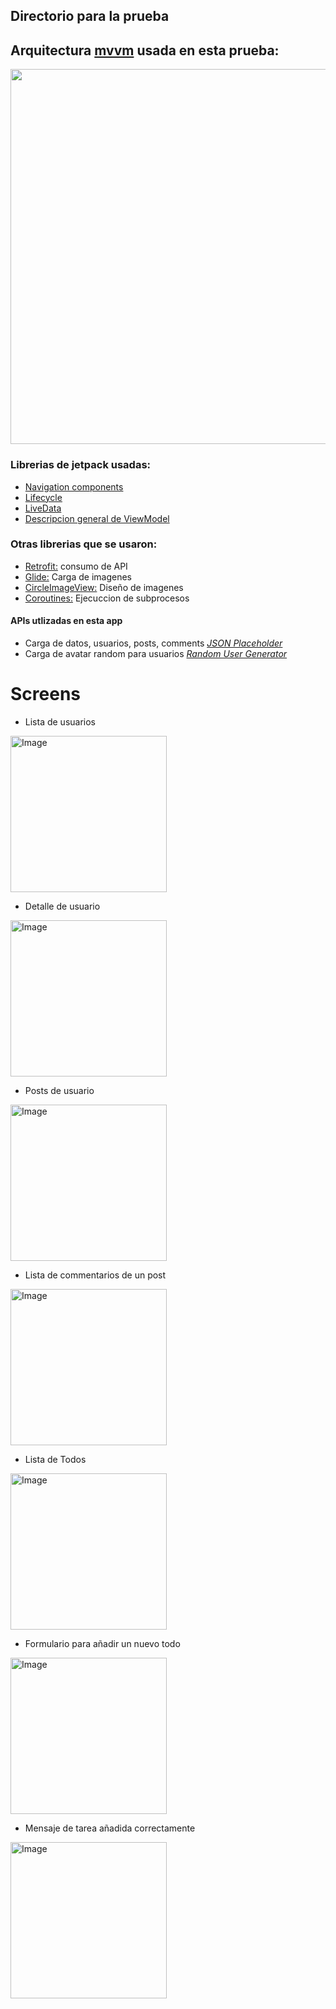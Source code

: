 ## Directorio para la prueba ##


## Arquitectura [mvvm]("https://developer.android.com/jetpack/guide") usada en esta prueba:


<img src="https://developer.android.com/topic/libraries/architecture/images/final-architecture.png?hl=es-419" width="600"></img>


### Librerias de jetpack usadas:


* [Navigation components]("https://developer.android.com/guide/navigation/navigation-getting-started")
* [Lifecycle]("https://developer.android.com/jetpack/androidx/releases/lifecycle")
* [LiveData]("https://developer.android.com/topic/libraries/architecture/livedata")
* [Descripcion general de ViewModel]("https://developer.android.com/topic/libraries/architecture/viewmodel")


### Otras librerias que se usaron:

* [Retrofit:]("https://square.github.io/retrofit/") consumo de API 
* [Glide:]("https://github.com/bumptech/glide") Carga de imagenes
* [CircleImageView:]("https://github.com/hdodenhof/CircleImageView") Diseño de imagenes
* [Coroutines:]("https://developer.android.com/kotlin/coroutines-adv") Ejecuccion de subprocesos

#### APIs utlizadas en esta app

* Carga de datos, usuarios, posts, comments *[JSON Placeholder]("https://jsonplaceholder.typicode.com/")* 
* Carga de avatar random para usuarios *[Random User Generator]("https://randomuser.me/")*

# Screens

- Lista de usuarios 
<img src="https://github.com/OscarEscamilla/testmobiledev/blob/main/Prueba/TestNuxiba/screens/users_list.jpg" alt="Image" width="250"/>

- Detalle de usuario 
<img src="https://github.com/OscarEscamilla/testmobiledev/blob/main/Prueba/TestNuxiba/screens/user_detail.jpg" alt="Image" width="250"/>

- Posts de usuario
<img src="https://github.com/OscarEscamilla/testmobiledev/blob/main/Prueba/TestNuxiba/screens/posts_list.jpg" alt="Image" width="250"/>

- Lista de commentarios de un post
<img src="https://github.com/OscarEscamilla/testmobiledev/blob/main/Prueba/TestNuxiba/screens/comments_list.jpg" alt="Image" width="250"/>

- Lista de Todos
<img src="https://github.com/OscarEscamilla/testmobiledev/blob/main/Prueba/TestNuxiba/screens/todos_list.jpg" alt="Image" width="250"/>

- Formulario para añadir un nuevo todo
<img src="https://github.com/OscarEscamilla/testmobiledev/blob/main/Prueba/TestNuxiba/screens/todo_form.jpg" alt="Image" width="250"/>

- Mensaje de tarea añadida correctamente
<img src="https://github.com/OscarEscamilla/testmobiledev/blob/main/Prueba/TestNuxiba/screens/todo_added.jpg" alt="Image" width="250"/>
